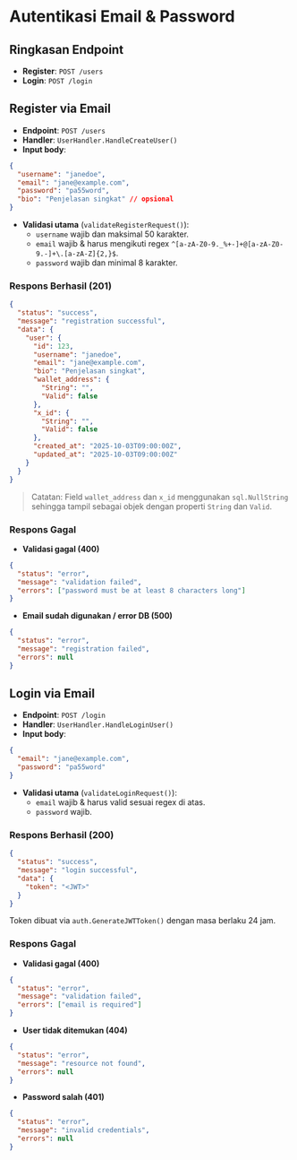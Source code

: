 # Autentikasi Email & Password

## Ringkasan Endpoint

- **Register**: `POST /users`
- **Login**: `POST /login`

## Register via Email

- **Endpoint**: `POST /users`
- **Handler**: `UserHandler.HandleCreateUser()`
- **Input body**:

```json
{
  "username": "janedoe",
  "email": "jane@example.com",
  "password": "pa55word",
  "bio": "Penjelasan singkat" // opsional
}
```

- **Validasi utama** (`validateRegisterRequest()`):
  - `username` wajib dan maksimal 50 karakter.
  - `email` wajib & harus mengikuti regex `^[a-zA-Z0-9._%+-]+@[a-zA-Z0-9.-]+\.[a-zA-Z]{2,}$`.
  - `password` wajib dan minimal 8 karakter.

### Respons Berhasil (201)

```json
{
  "status": "success",
  "message": "registration successful",
  "data": {
    "user": {
      "id": 123,
      "username": "janedoe",
      "email": "jane@example.com",
      "bio": "Penjelasan singkat",
      "wallet_address": {
        "String": "",
        "Valid": false
      },
      "x_id": {
        "String": "",
        "Valid": false
      },
      "created_at": "2025-10-03T09:00:00Z",
      "updated_at": "2025-10-03T09:00:00Z"
    }
  }
}
```

> Catatan: Field `wallet_address` dan `x_id` menggunakan `sql.NullString` sehingga tampil sebagai objek dengan properti `String` dan `Valid`.

### Respons Gagal

- **Validasi gagal (400)**

```json
{
  "status": "error",
  "message": "validation failed",
  "errors": ["password must be at least 8 characters long"]
}
```

- **Email sudah digunakan / error DB (500)**

```json
{
  "status": "error",
  "message": "registration failed",
  "errors": null
}
```

## Login via Email

- **Endpoint**: `POST /login`
- **Handler**: `UserHandler.HandleLoginUser()`
- **Input body**:

```json
{
  "email": "jane@example.com",
  "password": "pa55word"
}
```

- **Validasi utama** (`validateLoginRequest()`):
  - `email` wajib & harus valid sesuai regex di atas.
  - `password` wajib.

### Respons Berhasil (200)

```json
{
  "status": "success",
  "message": "login successful",
  "data": {
    "token": "<JWT>"
  }
}
```

Token dibuat via `auth.GenerateJWTToken()` dengan masa berlaku 24 jam.

### Respons Gagal

- **Validasi gagal (400)**

```json
{
  "status": "error",
  "message": "validation failed",
  "errors": ["email is required"]
}
```

- **User tidak ditemukan (404)**

```json
{
  "status": "error",
  "message": "resource not found",
  "errors": null
}
```

- **Password salah (401)**

```json
{
  "status": "error",
  "message": "invalid credentials",
  "errors": null
}
```
